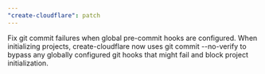 ```yaml
---
"create-cloudflare": patch
---
```


Fix git commit failures when global pre-commit hooks are configured. When initializing projects, create-cloudflare now uses git commit --no-verify to bypass any globally configured git hooks that might fail and block project initialization.
